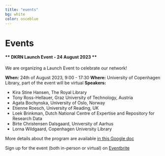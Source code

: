 ```yaml
---
title: "events"
bg: white
color: osceblue
---
```


<a id="events"></a>

# Events

#### ** DKRN Launch Event - 24 August 2023 **

We are organizing a Launch Event to celebrate our network!

**When:** 24th of August 2023, 9:00 - 17:30
**Where:** University of Copenhagen Library, part of the event will be virtual 
**Speakers:**
* Kira Stine Hansen, The Royal Library
* Tony Ross-Hellauer, Graz University of Technology, Austria
* Agata Bochynska, University of Oslo, Norway
* Etienne Roesch, University of Reading, UK
* Loek Brinkman, Dutch National Centre of Expertise and Repository for Research Data
* Birte Christensen Dalsgaard, University of Aarhus
* Lorna Wildgaard, Copenhagen University Library

More details about the program are available [in this Google doc](https://docs.google.com/document/d/1HZQcdSwyiMkRzn0Q9N2O1XRyx9ujh8lSeVY6I0wr_pQ)

Sign up for the event (both in-person or virtual) on [Eventbrite](https://www.eventbrite.com/e/launch-event-hybrid-the-danish-reproducibility-network-tickets-662640223747)






